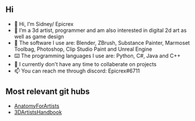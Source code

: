 ## Hi
- 👋 Hi, I’m Sidney/ Epicrex
- 💜 I’m a 3d artist, programmer and am also interested in digital 2d art as well as game design
- 🧰 The software I use are: Blender, ZBrush, Substance Painter, Marmoset Toolbag, Photoshop, Clip Studio Paint and Unreal Engine
- ⌨️ The programming languages I use are: Python, C#, Java and C++
- 💞 I currently don't have any time to collaberate on projects
- 📫 You can reach me through discord: Epicrex#6711

## Most relevant git hubs
- [AnatomyForArtists](https://github.com/Epicrex/AnatomyForArtists/wiki)
- [3DArtistsHandbook](https://github.com/Epicrex/3DArtistsHandbook/wiki)

<!---
Epicrex/Epicrex is a ✨ special ✨ repository because its `README.md` (this file) appears on your GitHub profile.
You can click the Preview link to take a look at your changes.
--->

